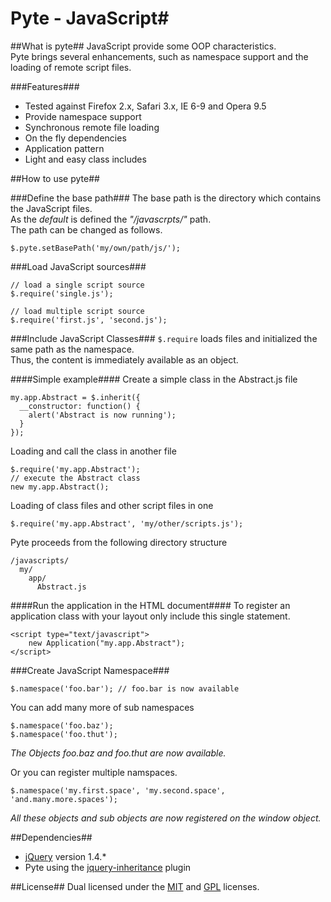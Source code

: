 # Pyte - JavaScript#

##What is pyte##
JavaScript provide some OOP characteristics. <br />
Pyte brings several enhancements, such as namespace support and the loading of remote script files.

###Features###
* Tested against Firefox 2.x, Safari 3.x, IE 6-9 and Opera 9.5 
* Provide namespace support
* Synchronous remote file loading
* On the fly dependencies
* Application pattern
* Light and easy class includes

##How to use pyte##

###Define the base path###
The base path is the directory which contains the JavaScript files.<br />
As the _default_ is defined the _"/javascrpts/"_ path.<br />
The path can be changed as follows.

    $.pyte.setBasePath('my/own/path/js/');

###Load JavaScript sources###

    // load a single script source
    $.require('single.js');

    // load multiple script source
    $.require('first.js', 'second.js');

###Include JavaScript Classes###
``$.require`` loads files and initialized the same path as the namespace. <br />
Thus, the content is immediately available as an object.

####Simple example####
Create a simple class in the Abstract.js file

    my.app.Abstract = $.inherit({
      __constructor: function() {
        alert('Abstract is now running');
      }
    });

Loading and call the class in another file

    $.require('my.app.Abstract');
    // execute the Abstract class
    new my.app.Abstract();
    
Loading of class files and other script files in one

    $.require('my.app.Abstract', 'my/other/scripts.js');
    
Pyte proceeds from the following directory structure
  
    /javascripts/
      my/
        app/
          Abstract.js

####Run the application in the HTML document####
To register an application class with your layout only include this single statement.

    <script type="text/javascript">
        new Application("my.app.Abstract");
    </script>

###Create JavaScript Namespace###

    $.namespace('foo.bar'); // foo.bar is now available
  
You can add many more of sub namespaces

    $.namespace('foo.baz'); 
    $.namespace('foo.thut');
_The Objects foo.baz and foo.thut are now available._


Or you can register multiple namspaces.

    $.namespace('my.first.space', 'my.second.space', 'and.many.more.spaces');
_All these objects and sub objects are now registered on the window object._

##Dependencies##
* [jQuery](http://jquery.com/) version 1.4.*
* Pyte using the [jquery-inheritance](http://code.google.com/p/jquery-inheritance/) plugin

##License##
Dual licensed under the [MIT](http://www.opensource.org/licenses/mit-license.php) and [GPL](http://www.gnu.org/licenses/gpl.html) licenses.